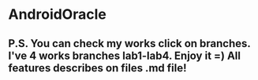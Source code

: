 # AndroidOracle

## P.S. You can check my works click on branches. I've 4 works branches lab1-lab4. Enjoy it =) All features describes on files .md file!  
